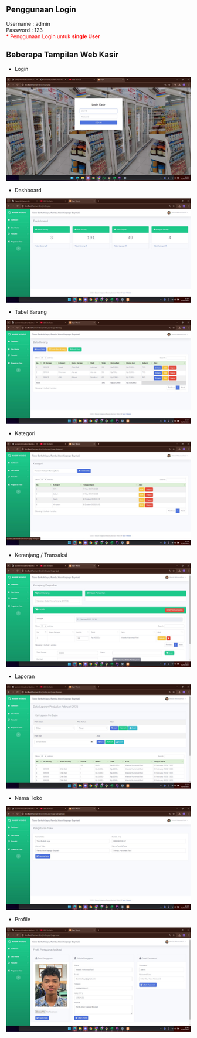 ## Penggunaan Login
Username : admin
<br/>
Password : 123
<br>
<span style="color:red">* Penggunaan Login untuk <b>single User</b> </span>

## Beberapa Tampilan Web Kasir 
- Login
<img src="https://github.com/Rapyyy425/kasirwendic/blob/main/WhatsApp%20Image%202025-02-21%20at%2021.03.49_f05387cc.jpg?raw=true">

- Dashboard 
<img src="https://github.com/Rapyyy425/kasirwendic/blob/main/Dasboard.jpg?raw=true">

- Tabel Barang
<img src="https://github.com/Rapyyy425/kasirwendic/blob/main/Tabel%20Barang.jpg?raw=true">

- Kategori
<img src="https://github.com/Rapyyy425/kasirwendic/blob/main/Tabel%20Kategori.jpg?raw=true">

- Keranjang / Transaksi
<img src="https://github.com/Rapyyy425/kasirwendic/blob/main/Transaksi%20Jual.jpg?raw=true">

- Laporan 
<img src="https://github.com/Rapyyy425/kasirwendic/blob/main/Laporan.jpg?raw=true">

- Nama Toko 
<img src="https://github.com/Rapyyy425/kasirwendic/blob/main/Nama%20Toko.jpg?raw=true">

- Profile
<img src="https://github.com/Rapyyy425/kasirwendic/blob/main/Profile.jpg?raw=true">



